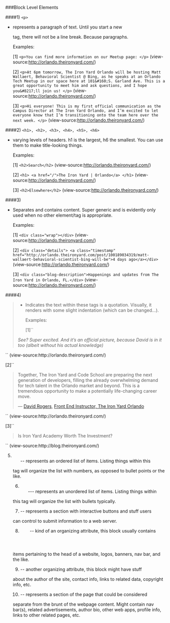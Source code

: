 <!--examples of html we find-->


###Block Level Elements

####1) ``<p>``
* represents a paragraph of text. Until you start a new <p> tag,
there will not be a line break. Because paragraphs.

  Examples:

  [1] ``<p>You can find more information on our Meetup page: </p>``   (view-source:http://orlando.theironyard.com/)

  [2] ``<p>At 6pm tomorrow, The Iron Yard Orlando will be hosting Matt Wallaert, Behavioral Scientist @ Bing, as he speaks
  at an Orlando Tech Meetup in our space here at 101&#160;S. Garland Ave. This is a great opportunity to meet him and
  ask questions, and I hope you&#8217;ll join us! </p>``     (view-source:http://orlando.theironyard.com/)

  [3] ``<p>Hi everyone! This is my first official communication as the Campus Director at The Iron Yard Orlando, and I’m
  excited to let everyone know that I’m transitioning onto the team here over the next week. </p>`` (view-source:http://orlando.theironyard.com/)

####2) ``<h1>, <h2>, <h3>, <h4>, <h5>, <h6>``
* varying levels of headers. h1 is
the largest, h6 the smallest. You can use them to make title-looking things.

  Examples:

  [1] ``<h2>Search</h2>`` (view-source:http://orlando.theironyard.com/)

  [2] ``<h1>
        <a href="/">The Iron Yard | Orlando</a>
      </h1>`` (view-source:http://orlando.theironyard.com/)

  [3] ``<h2>Elsewhere</h2>`` (view-source:http://orlando.theironyard.com/)


####3) <div>
* Separates and contains content. Super generic and is evidently
only used when no other element/tag is appropriate.

  Examples:

    [1] ``<div class="wrap"></div>`` (view-source:http://orlando.theironyard.com/)

    [2] ``<div class="details">
                            <a class="timestamp" href="http://orlando.theironyard.com/post/100189034319/matt-wallaert-behavioral-scientist-bing-will-be">4 days ago</a></div>``
                (view-source:http://orlando.theironyard.com/)  

    [3] ``<div class="blog-description">Happenings and updates from The Iron Yard in Orlando, FL.</div>``
                (view-source:http://orlando.theironyard.com/)  

####4) <blockquote>
* Indicates the text within these tags is a quotation.
Visually, it renders with some slight indentation (which can be changed...).

  Examples:

  [1]``<blockquote>
<p><em>See? Super excited. And it’s an official picture, because David is in it too (albeit without his actual knowledge)</em></p>
</blockquote>`` (view-source:http://orlando.theironyard.com/)

  [2]``<blockquote>
<p><span>Together, The Iron Yard and Code School are preparing the next generation of developers, filling the already overwhelming demand for tech talent in the Orlando market and beyond. This is a tremendous opportunity to make a potentially life-changing career move.</span></p>
<p><span>&#8212; </span><a href="http://al-the-x.me/" target="_blank"><span>David Rogers</span></a><span>, </span><span><a href="http://theironyard.com/about/team/#david-rogers" target="_blank">Front End Instructor, The Iron Yard Orlando</a></span></p>
</blockquote>`` (view-source:http://orlando.theironyard.com/)

  [3]``<blockquote>
Is Iron Yard Academy Worth The Investment?
</blockquote>`` (view-source:http://blog.theironyard.com/)



5) <ol> -- represents an ordered list of items. Listing things within this
tag will organize the list with numbers, as opposed to bullet points or the
like.

6) <ul> --- represents an unordered list of items. Listing things within
this tag will organize the list with bullets typically.

7) <form> -- represents a section with interactive buttons and stuff users
can control to submit information to a web server.

8) <header> -- kind of an organizing attribute, this block usually contains
items pertaining to the head of a website, logos, banners, nav bar, and
the like.

9) <footer> -- another organizing attribute, this block might have stuff
about the author of the site, contact info, links to related data, copyright
info, etc.

10) <aside> -- represents a section of the page that could be considered
separate from the brunt of the webpage content. Might contain nav bar(s),
related advertisements, author bio, other web apps, profile info, links
to other related pages, etc.
